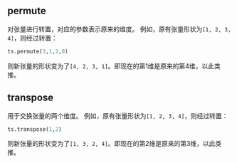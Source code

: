 ## permute
对张量进行转置，对应的参数表示原来的维度。
例如，原有张量形状为`[1, 2, 3, 4]`，则经过转置：
```python
ts.permute(3,1,2,0)
```
则新张量的形状变为了`[4, 2, 3, 1]`。即现在的第1维是原来的第4维，以此类推。

## transpose
用于交换张量的两个维度。
例如，原有张量形状为`[1, 2, 3, 4]`，则经过转置：
```python
ts.transpose(1,2)
```
则新张量的形状变为了`[1, 3, 2, 4]`。即现在的第2维是原来的第3维，以此类推。